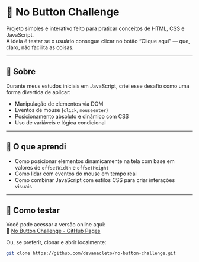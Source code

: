 # 🎯 No Button Challenge

Projeto simples e interativo feito para praticar conceitos de HTML, CSS e JavaScript.  
A ideia é testar se o usuário consegue clicar no botão “Clique aqui” — que, claro, não facilita as coisas.

---

## 📌 Sobre

Durante meus estudos iniciais em JavaScript, criei esse desafio como uma forma divertida de aplicar:

- Manipulação de elementos via DOM
- Eventos de mouse (`click`, `mouseenter`)
- Posicionamento absoluto e dinâmico com CSS
- Uso de variáveis e lógica condicional

---

## 🧠 O que aprendi

- Como posicionar elementos dinamicamente na tela com base em valores de `offsetWidth` e `offsetHeight`
- Como lidar com eventos do mouse em tempo real
- Como combinar JavaScript com estilos CSS para criar interações visuais

---

## 🚀 Como testar

Você pode acessar a versão online aqui:  
🔗 [No Button Challenge - GitHub Pages](https://devanacleto.github.io/button-challenge/)

Ou, se preferir, clonar e abrir localmente:

```bash
git clone https://github.com/devanacleto/no-button-challenge.git
